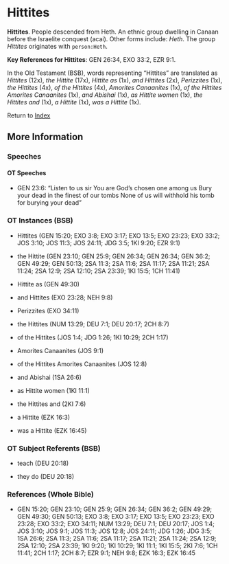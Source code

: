 # Hittites
**Hittites**. 
People descended from Heth. An ethnic group dwelling in Canaan before the Israelite conquest (acai). 
Other forms include: 
*Heth*. 
The group _Hittites_ originates with `person:Heth`. 


**Key References for Hittites**: 
GEN 26:34, EXO 33:2, EZR 9:1. 


In the Old Testament (BSB), words representing “Hittites” are translated as 
*Hittites* (12x), *the Hittite* (17x), *Hittite as* (1x), *and Hittites* (2x), *Perizzites* (1x), *the Hittites* (4x), *of the Hittites* (4x), *Amorites Canaanites* (1x), *of the Hittites Amorites Canaanites* (1x), *and Abishai* (1x), *as Hittite women* (1x), *the Hittites and* (1x), *a Hittite* (1x), *was a Hittite* (1x). 




Return to [Index](00-Index.md)

## More Information

### Speeches

#### OT Speeches

* GEN 23:6: “Listen to us sir You are God’s chosen one among us Bury your dead in the finest of our tombs None of us will withhold his tomb for burying your dead”

### OT Instances (BSB)

* Hittites (GEN 15:20; EXO 3:8; EXO 3:17; EXO 13:5; EXO 23:23; EXO 33:2; JOS 3:10; JOS 11:3; JOS 24:11; JDG 3:5; 1KI 9:20; EZR 9:1)

* the Hittite (GEN 23:10; GEN 25:9; GEN 26:34; GEN 26:34; GEN 36:2; GEN 49:29; GEN 50:13; 2SA 11:3; 2SA 11:6; 2SA 11:17; 2SA 11:21; 2SA 11:24; 2SA 12:9; 2SA 12:10; 2SA 23:39; 1KI 15:5; 1CH 11:41)

* Hittite as (GEN 49:30)

* and Hittites (EXO 23:28; NEH 9:8)

* Perizzites (EXO 34:11)

* the Hittites (NUM 13:29; DEU 7:1; DEU 20:17; 2CH 8:7)

* of the Hittites (JOS 1:4; JDG 1:26; 1KI 10:29; 2CH 1:17)

* Amorites Canaanites (JOS 9:1)

* of the Hittites Amorites Canaanites (JOS 12:8)

* and Abishai (1SA 26:6)

* as Hittite women (1KI 11:1)

* the Hittites and (2KI 7:6)

* a Hittite (EZK 16:3)

* was a Hittite (EZK 16:45)



### OT Subject Referents (BSB)

* teach (DEU 20:18)

* they do (DEU 20:18)



### References (Whole Bible)

* GEN 15:20; GEN 23:10; GEN 25:9; GEN 26:34; GEN 36:2; GEN 49:29; GEN 49:30; GEN 50:13; EXO 3:8; EXO 3:17; EXO 13:5; EXO 23:23; EXO 23:28; EXO 33:2; EXO 34:11; NUM 13:29; DEU 7:1; DEU 20:17; JOS 1:4; JOS 3:10; JOS 9:1; JOS 11:3; JOS 12:8; JOS 24:11; JDG 1:26; JDG 3:5; 1SA 26:6; 2SA 11:3; 2SA 11:6; 2SA 11:17; 2SA 11:21; 2SA 11:24; 2SA 12:9; 2SA 12:10; 2SA 23:39; 1KI 9:20; 1KI 10:29; 1KI 11:1; 1KI 15:5; 2KI 7:6; 1CH 11:41; 2CH 1:17; 2CH 8:7; EZR 9:1; NEH 9:8; EZK 16:3; EZK 16:45




